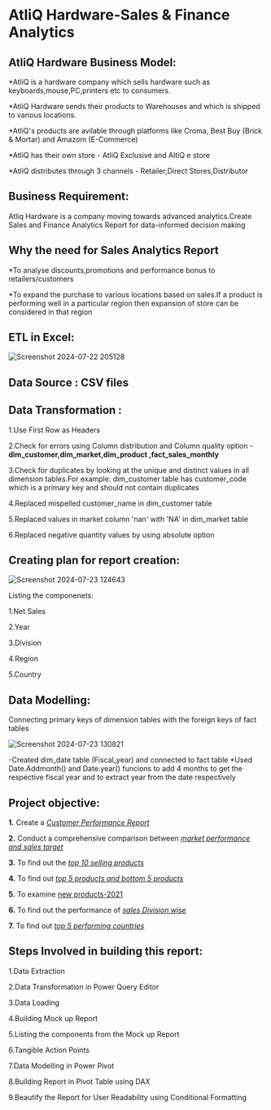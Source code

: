 # AtliQ Hardware-Sales & Finance Analytics 

## AtliQ Hardware Business Model:

*AtliQ is a hardware company which sells hardware such as keyboards,mouse,PC,printers etc to consumers.

*AtliQ Hardware sends their products to Warehouses and which is shipped to various locations.

*AtliQ's products are avilable through platforms like Croma, Best Buy (Brick & Mortar) and Amazom (E-Commerce)

*AtliQ has their own store - AtliQ Exclusive and AltiQ e store

*AtliQ distributes through 3 channels - Retailer,Direct Stores,Distributor

## Business Requirement:

 Atliq Hardware is a company moving towards advanced analytics.Create Sales and Finance Analytics Report for data-informed decision making

## Why the need for Sales Analytics Report

*To analyse discounts,promotions and performance bonus to retailers/customers

*To expand the purchase to various locations based on sales.If a product is performing well in a particular region then expansion of store can be considered in that region

## ETL in Excel:

![Screenshot 2024-07-22 205128](https://github.com/user-attachments/assets/06025cf6-3c10-4a6d-abcc-2e86304534a6)

## Data Source : CSV files

## Data Transformation :

1.Use First Row as Headers

2.Check for errors using Column distribution and Column quality option - **dim_customer,dim_market,dim_product ,fact_sales_monthly**

3.Check for duplicates by looking at the unique and distinct values in all dimension tables.For example: dim_customer table has customer_code which is a primary key and should not contain duplicates

4.Replaced mispelled customer_name in dim_customer table 

5.Replaced values in market column 'nan' with 'NA' in dim_market table

6.Replaced negative quantity values by using absolute option

## Creating plan for report creation:

![Screenshot 2024-07-23 124643](https://github.com/user-attachments/assets/0d560dfc-1f65-429b-a372-95a88919114d)

Listing the componenets:

1.Net Sales

2.Year

3.Division

4.Region

5.Country

## Data Modelling:

Connecting primary keys of dimension tables with the foreign keys of fact tables

![Screenshot 2024-07-23 130821](https://github.com/user-attachments/assets/96f59320-9c08-4381-8961-272ab8a3c73c)

-Created dim_date table (Fiscal_year) and connected to fact table 
  *Used Date.Addmonth() and Date.year() funcions to add 4 months to get the respective fiscal year and to extract year from the date respectively

 ## Project objective:

  **1.** Create a _[Customer Performance Report](https://github.com/ErnestaRoschelle/Sales-Analytics-Business-Report/blob/main/customer%20performance%20net%20sales.pdf)_
  
  **2.** Conduct a comprehensive comparison between _[market performance and sales target](https://github.com/ErnestaRoschelle/Sales-Analytics-Business-Report/blob/main/Market%20Performance%20report.pdf)_
  
  **3.** To find out the _[top 10 selling products](https://github.com/ErnestaRoschelle/Sales-Analytics-Business-Report/blob/main/top%2010%20products.pdf)_
  
  **4.** To find out _[top 5 products and bottom 5 products](https://github.com/ErnestaRoschelle/Sales-Analytics-Business-Report/blob/main/Top%205%20%26%20bottom%205%20products.pdf)_
  
  **5.** To examine [new products-2021](https://github.com/ErnestaRoschelle/Sales-Analytics-Business-Report/blob/main/New%20products%202021.pdf)
  
  **6.** To find out the performance of _[sales Division wise](https://github.com/ErnestaRoschelle/Sales-Analytics-Business-Report/blob/main/Division%20level%20report.pdf)_
  
  **7.** To find out _[top 5 performing countries](https://github.com/ErnestaRoschelle/Sales-Analytics-Business-Report/blob/main/top%205%20countries.pdf)_

## Steps Involved in building this report:

1.Data Extraction 

2.Data Transformation in Power Query Editor

3.Data Loading 

4.Building Mock up Report

5.Listing the components from the Mock up Report

6.Tangible Action Points

7.Data Modelling in Power Pivot

8.Building Report in Pivot Table using DAX

9.Beautify the Report for User Readability using Conditional Formatting


